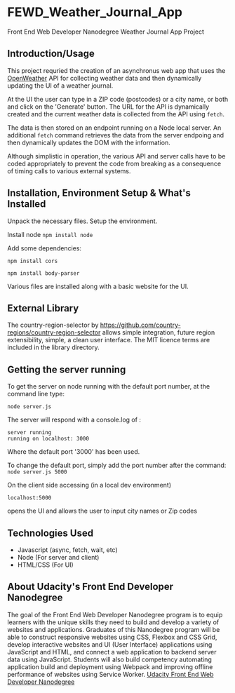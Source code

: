 # FEWD_Weather_Journal_App

Front End Web Developer Nanodegree Weather Journal App Project

## Introduction/Usage 

This project requried the creation of an asynchronus web app that uses the [OpenWeather](https://openweathermap.org/) API for collecting weather data and then dynamically updating the UI of a weather journal.


At the UI the user can type in a ZIP code (postcodes) or a city name, or both and click on the 'Generate' button.
The URL for the API is dynamically created and the current weather data is collected from the API using `fetch`.

The data is then stored on an endpoint running on a Node local server. An additional `fetch` command retrieves the data from the server endpoing and then dynamically updates the DOM with the information.

Although simplistic in operation, the various API and server calls have to be coded appropriately to prevent the code from breaking as a consequence of timing calls to various external systems.

## Installation, Environment Setup & What's Installed
Unpack the necessary files. Setup the environment. 

Install node
`npm install node`

Add some dependencies: 

`npm install cors`

`npm install body-parser`

Various files are installed along with a basic website for the UI. 

## External Library
The country-region-selector by https://github.com/country-regions/country-region-selector
allows simple integration, future region extensibility, simple, a clean user interface.
The MIT licence terms are included in the library directory.


## Getting the server running
To get the server on node running with the default port number, at the command line type:

`node server.js`

The server will respond with a console.log of : 
```
server running
running on localhost: 3000
```
Where the default port '3000' has been used.

To change the default port, simply add the port number after the command: 
`node server.js 5000`

On the client side accessing (in a local dev environment)

`localhost:5000`

opens the UI and allows the user to input city names or Zip codes 


## Technologies Used
- Javascript (async, fetch, wait, etc)
- Node (For server and client)
- HTML/CSS (For UI)



## About Udacity's Front End Developer Nanodegree

The goal of the Front End Web Developer Nanodegree program is to equip learners with the unique skills they need to build and develop a variety of websites and applications. Graduates of this Nanodegree program will be able to construct responsive websites using CSS, Flexbox and CSS Grid, develop interactive websites and UI (User Interface) applications using JavaScript and HTML, and connect a web application to backend server data using JavaScript. Students will also build competency automating application build and deployment using Webpack and improving offline performance of websites using Service Worker. [Udacity Front End Web Developer Nanodegree](https://www.udacity.com/course/front-end-web-developer-nanodegree--nd0011)